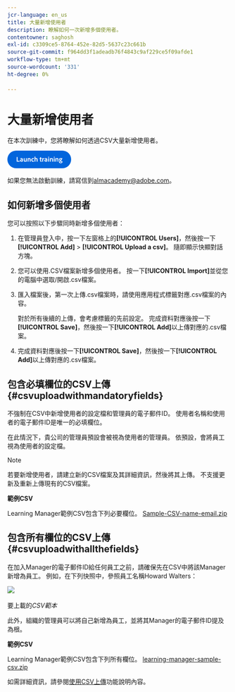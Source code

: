 ```yaml
---
jcr-language: en_us
title: 大量新增使用者
description: 瞭解如何一次新增多個使用者。
contentowner: saghosh
exl-id: c3309ce5-8764-452e-82d5-5637c23c661b
source-git-commit: f964dd3f1adeadb76f4843c9af229ce5f09afde1
workflow-type: tm+mt
source-wordcount: '331'
ht-degree: 0%

---
```


# 大量新增使用者

在本次訓練中，您將瞭解如何透過CSV大量新增使用者。

[![按鈕](feature-summary/assets/launch-training-button.png)](https://learningmanager.adobe.com/app/learner?accountId=98632&amp;sdid=51TC8QS1&amp;mv=display&amp;mv2=display#/course/7555555)

如果您無法啟動訓練，請寫信到<almacademy@adobe.com>。

## 如何新增多個使用者

您可以按照以下步驟同時新增多個使用者：

1. 在管理員登入中，按一下左窗格上的&#x200B;**[!UICONTROL Users]**，然後按一下&#x200B;**[!UICONTROL Add]** > **[!UICONTROL Upload a csv]**。 隨即顯示快顯對話方塊。

1. 您可以使用.CSV檔案新增多個使用者。 按一下&#x200B;**[!UICONTROL Import]**&#x200B;並從您的電腦中選取/開啟.csv檔案。

1. 匯入檔案後，第一次上傳.csv檔案時，請使用應用程式標籤對應.csv檔案的內容。

   對於所有後續的上傳，會考慮標籤的先前設定。 完成資料對應後按一下&#x200B;**[!UICONTROL Save]**，然後按一下&#x200B;**[!UICONTROL Add]**&#x200B;以上傳對應的.csv檔案。

1. 完成資料對應後按一下&#x200B;**[!UICONTROL Save]**，然後按一下&#x200B;**[!UICONTROL Add]**&#x200B;以上傳對應的.csv檔案。

## 包含必填欄位的CSV上傳 {#csvuploadwithmandatoryfields}

不強制在CSV中新增使用者的設定檔和管理員的電子郵件ID。 使用者名稱和使用者的電子郵件ID是唯一的必填欄位。

在此情況下，貴公司的管理員預設會被視為使用者的管理員。 依預設，會將員工視為使用者的設定檔。

>[!NOTE]
>
>若要新增使用者，請建立新的CSV檔案及其詳細資訊，然後將其上傳。 不支援更新及重新上傳現有的CSV檔案。

**範例CSV**

Learning Manager範例CSV包含下列必要欄位。
[Sample-CSV-name-email.zip](assets/sample-csv-name-email.zip)

## 包含所有欄位的CSV上傳 {#csvuploadwithallthefields}

在加入Manager的電子郵件ID給任何員工之前，請確保先在CSV中將該Manager新增為員工。 例如，在下列快照中，參照員工名稱Howard Walters：

![](assets/csv-example.png)

要上載的&#x200B;*CSV範本*

此外，組織的管理員可以將自己新增為員工，並將其Manager的電子郵件ID提及為根。

**範例CSV**

Learning Manager範例CSV包含下列所有欄位。
[learning-manager-sample-csv.zip](assets/learning-manager-sample-csv.zip)

如需詳細資訊，請參閱[使用CSV上傳](/help/migrated/administrators/feature-summary/add-users-user-groups.md)功能說明內容。
